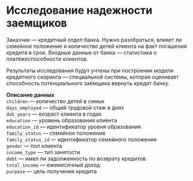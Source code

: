 # Исследование надежности заемщиков
Заказчик — кредитный отдел банка. Нужно разобраться, влияет ли семейное положение и количество детей клиента на факт погашения кредита в срок. Входные данные от банка — статистика о платёжеспособности клиентов.

Результаты исследования будут учтены при построении модели кредитного скоринга — специальной системы, которая оценивает способность потенциального заёмщика вернуть кредит банку.

**Описание данных**\
`children` — количество детей в семье\
`days_employed` — общий трудовой стаж в днях\
`dob_years` — возраст клиента в годах\
`education` — уровень образования клиента\
`education_id` — идентификатор уровня образования\
`family_status` — семейное положение\
`family_status_id` — идентификатор семейного положения\
`gender` — пол клиента\
`income_type` — тип занятости\
`debt` — имел ли задолженность по возврату кредитов\
`total_income` — ежемесячный доход\
`purpose` — цель получения кредита
